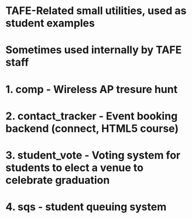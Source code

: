 


# TAFE-Related small utilities, used as student examples
#
# Sometimes used internally by TAFE staff
#
# 1. comp - Wireless AP tresure hunt
# 2. contact_tracker - Event booking backend (connect, HTML5 course)
# 3. student_vote - Voting system for students to elect a venue to celebrate graduation
# 4. sqs - student queuing system 
